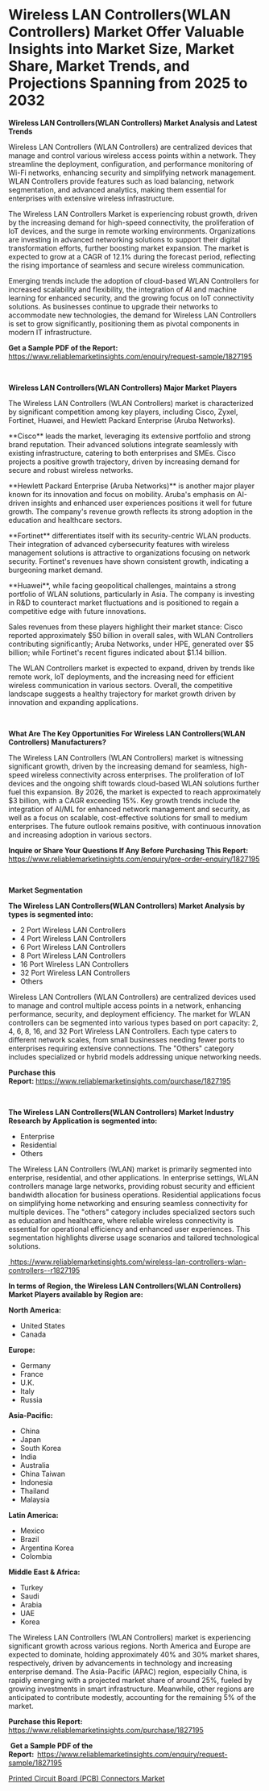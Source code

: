 <p><h1>Wireless LAN Controllers(WLAN Controllers) Market Offer Valuable Insights into Market Size, Market Share, Market Trends, and Projections Spanning from 2025 to 2032</h1></p><p><strong>Wireless LAN Controllers(WLAN Controllers) Market Analysis and Latest Trends</strong></p>
<p><p>Wireless LAN Controllers (WLAN Controllers) are centralized devices that manage and control various wireless access points within a network. They streamline the deployment, configuration, and performance monitoring of Wi-Fi networks, enhancing security and simplifying network management. WLAN Controllers provide features such as load balancing, network segmentation, and advanced analytics, making them essential for enterprises with extensive wireless infrastructure.</p><p>The Wireless LAN Controllers Market is experiencing robust growth, driven by the increasing demand for high-speed connectivity, the proliferation of IoT devices, and the surge in remote working environments. Organizations are investing in advanced networking solutions to support their digital transformation efforts, further boosting market expansion. The market is expected to grow at a CAGR of 12.1% during the forecast period, reflecting the rising importance of seamless and secure wireless communication.</p><p>Emerging trends include the adoption of cloud-based WLAN Controllers for increased scalability and flexibility, the integration of AI and machine learning for enhanced security, and the growing focus on IoT connectivity solutions. As businesses continue to upgrade their networks to accommodate new technologies, the demand for Wireless LAN Controllers is set to grow significantly, positioning them as pivotal components in modern IT infrastructure.</p></p>
<p><strong>Get a Sample PDF of the Report:&nbsp;</strong> <a href="https://www.reliablemarketinsights.com/enquiry/request-sample/1827195?utm_campaign=2943&utm_medium=2&utm_source=Github&utm_content=ia&utm_term=06042025&utm_id=wireless-lan-controllerswlan-controllers">https://www.reliablemarketinsights.com/enquiry/request-sample/1827195</a></p>
<p>&nbsp;</p>
<p><strong>Wireless LAN Controllers(WLAN Controllers) Major Market Players</strong></p>
<p><p>The Wireless LAN Controllers (WLAN Controllers) market is characterized by significant competition among key players, including Cisco, Zyxel, Fortinet, Huawei, and Hewlett Packard Enterprise (Aruba Networks). </p><p>**Cisco** leads the market, leveraging its extensive portfolio and strong brand reputation. Their advanced solutions integrate seamlessly with existing infrastructure, catering to both enterprises and SMEs. Cisco projects a positive growth trajectory, driven by increasing demand for secure and robust wireless networks.</p><p>**Hewlett Packard Enterprise (Aruba Networks)** is another major player known for its innovation and focus on mobility. Aruba's emphasis on AI-driven insights and enhanced user experiences positions it well for future growth. The company's revenue growth reflects its strong adoption in the education and healthcare sectors.</p><p>**Fortinet** differentiates itself with its security-centric WLAN products. Their integration of advanced cybersecurity features with wireless management solutions is attractive to organizations focusing on network security. Fortinet's revenues have shown consistent growth, indicating a burgeoning market demand.</p><p>**Huawei**, while facing geopolitical challenges, maintains a strong portfolio of WLAN solutions, particularly in Asia. The company is investing in R&D to counteract market fluctuations and is positioned to regain a competitive edge with future innovations.</p><p>Sales revenues from these players highlight their market stance: Cisco reported approximately $50 billion in overall sales, with WLAN Controllers contributing significantly; Aruba Networks, under HPE, generated over $5 billion; while Fortinet's recent figures indicated about $1.14 billion. </p><p>The WLAN Controllers market is expected to expand, driven by trends like remote work, IoT deployments, and the increasing need for efficient wireless communication in various sectors. Overall, the competitive landscape suggests a healthy trajectory for market growth driven by innovation and expanding applications.</p></p>
<p>&nbsp;</p>
<p><strong>What Are The Key Opportunities For Wireless LAN Controllers(WLAN Controllers) Manufacturers?</strong></p>
<p><p>The Wireless LAN Controllers (WLAN Controllers) market is witnessing significant growth, driven by the increasing demand for seamless, high-speed wireless connectivity across enterprises. The proliferation of IoT devices and the ongoing shift towards cloud-based WLAN solutions further fuel this expansion. By 2026, the market is expected to reach approximately $3 billion, with a CAGR exceeding 15%. Key growth trends include the integration of AI/ML for enhanced network management and security, as well as a focus on scalable, cost-effective solutions for small to medium enterprises. The future outlook remains positive, with continuous innovation and increasing adoption in various sectors.</p></p>
<p><strong>Inquire or Share Your Questions If Any Before Purchasing This Report:</strong> <a href="https://www.reliablemarketinsights.com/enquiry/pre-order-enquiry/1827195?utm_campaign=2943&utm_medium=2&utm_source=Github&utm_content=ia&utm_term=06042025&utm_id=wireless-lan-controllerswlan-controllers">https://www.reliablemarketinsights.com/enquiry/pre-order-enquiry/1827195</a></p>
<p>&nbsp;</p>
<p><strong>Market Segmentation</strong></p>
<p><strong>The Wireless LAN Controllers(WLAN Controllers) Market Analysis by types is segmented into:</strong></p>
<p><ul><li>2 Port Wireless LAN Controllers</li><li>4 Port Wireless LAN Controllers</li><li>6 Port Wireless LAN Controllers</li><li>8 Port Wireless LAN Controllers</li><li>16 Port Wireless LAN Controllers</li><li>32 Port Wireless LAN Controllers</li><li>Others</li></ul></p>
<p><p>Wireless LAN Controllers (WLAN Controllers) are centralized devices used to manage and control multiple access points in a network, enhancing performance, security, and deployment efficiency. The market for WLAN controllers can be segmented into various types based on port capacity: 2, 4, 6, 8, 16, and 32 Port Wireless LAN Controllers. Each type caters to different network scales, from small businesses needing fewer ports to enterprises requiring extensive connections. The "Others" category includes specialized or hybrid models addressing unique networking needs.</p></p>
<p><strong>Purchase this Report:&nbsp;</strong><a href="https://www.reliablemarketinsights.com/purchase/1827195?utm_campaign=2943&utm_medium=2&utm_source=Github&utm_content=ia&utm_term=06042025&utm_id=wireless-lan-controllerswlan-controllers">https://www.reliablemarketinsights.com/purchase/1827195</a></p>
<p>&nbsp;</p>
<p><strong>The Wireless LAN Controllers(WLAN Controllers) Market Industry Research by Application is segmented into:</strong></p>
<p><ul><li>Enterprise</li><li>Residential</li><li>Others</li></ul></p>
<p><p>The Wireless LAN Controllers (WLAN) market is primarily segmented into enterprise, residential, and other applications. In enterprise settings, WLAN controllers manage large networks, providing robust security and efficient bandwidth allocation for business operations. Residential applications focus on simplifying home networking and ensuring seamless connectivity for multiple devices. The "others" category includes specialized sectors such as education and healthcare, where reliable wireless connectivity is essential for operational efficiency and enhanced user experiences. This segmentation highlights diverse usage scenarios and tailored technological solutions.</p></p>
<p><a href="https://www.reliablemarketinsights.com/wireless-lan-controllers-wlan-controllers--r1827195?utm_campaign=2943&utm_medium=2&utm_source=Github&utm_content=ia&utm_term=06042025&utm_id=wireless-lan-controllerswlan-controllers">&nbsp;https://www.reliablemarketinsights.com/wireless-lan-controllers-wlan-controllers--r1827195</a></p>
<p><strong>In terms of Region, the Wireless LAN Controllers(WLAN Controllers) Market Players available by Region are:</strong></p>
<p>
    <p> <strong> North America: </strong>
        <ul>
            <li>United States</li>
            <li>Canada</li>
        </ul>
        </p> 
    <p> <strong> Europe: </strong>
        <ul>
            <li>Germany</li>
            <li>France</li>
            <li>U.K.</li>
            <li>Italy</li>
            <li>Russia</li>
        </ul>
        </p> 
    <p> <strong> Asia-Pacific: </strong>
        <ul>
            <li>China</li>
            <li>Japan</li>
            <li>South Korea</li>
            <li>India</li>
            <li>Australia</li>
            <li>China Taiwan</li>
            <li>Indonesia</li>
            <li>Thailand</li>
            <li>Malaysia</li>
        </ul>
        </p> 
    <p> <strong> Latin America: </strong>
        <ul>
            <li>Mexico</li>
            <li>Brazil</li>
            <li>Argentina Korea</li>
            <li>Colombia</li>
        </ul>
        </p> 
    <p> <strong> Middle East & Africa: </strong>
        <ul>
            <li>Turkey</li>
            <li>Saudi</li>
            <li>Arabia</li>
            <li>UAE</li>
            <li>Korea</li>
        </ul>
    </p>
    </p>
<p><p>The Wireless LAN Controllers (WLAN Controllers) market is experiencing significant growth across various regions. North America and Europe are expected to dominate, holding approximately 40% and 30% market shares, respectively, driven by advancements in technology and increasing enterprise demand. The Asia-Pacific (APAC) region, especially China, is rapidly emerging with a projected market share of around 25%, fueled by growing investments in smart infrastructure. Meanwhile, other regions are anticipated to contribute modestly, accounting for the remaining 5% of the market.</p></p>
<p><strong>Purchase this Report: </strong><a href="https://www.reliablemarketinsights.com/purchase/1827195?utm_campaign=2943&utm_medium=2&utm_source=Github&utm_content=ia&utm_term=06042025&utm_id=wireless-lan-controllerswlan-controllers">https://www.reliablemarketinsights.com/purchase/1827195</a></p>
<p>&nbsp;<strong>Get a Sample PDF of the Report:&nbsp;&nbsp;</strong><a href="https://www.reliablemarketinsights.com/enquiry/request-sample/1827195?utm_campaign=2943&utm_medium=2&utm_source=Github&utm_content=ia&utm_term=06042025&utm_id=wireless-lan-controllerswlan-controllers">https://www.reliablemarketinsights.com/enquiry/request-sample/1827195</a></p>
<p><strong></strong></p>
<p><p><a href="https://github.com/genayziben/Market-Research-Report-List-1/blob/main/printed-circuit-board-pcb-connectors-market.md?utm_campaign=2943&utm_medium=2&utm_source=Github&utm_content=ia&utm_term=06042025&utm_id=wireless-lan-controllerswlan-controllers">Printed Circuit Board (PCB) Connectors Market</a></p></p>